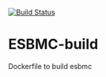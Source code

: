 [![Build Status](https://travis-ci.com/rafaelsamenezes/ESBMC-build.svg?branch=master)](https://travis-ci.com/rafaelsamenezes/ESBMC-build)

# ESBMC-build
Dockerfile to build esbmc
